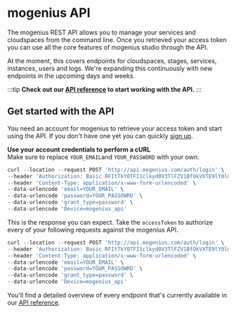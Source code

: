 # mogenius API

The mogenius REST API allows you to manage your services and cloudspaces from the command line. Once you retrieved your access token you can use all the core features of mogenius studio through the API.

At the moment, this covers endpoints for cloudspaces, stages, services, instances, users and logs. We're expanding this continuously with new endpoints in the upcoming days and weeks.

:::tip
**Check out our [API reference](https://api-docs.mogenius.com/) to start working with the API.**
:::

## Get started with the API

You need an account for mogenius to retrieve your access token and start using the API. If you don't have one yet you can quickly [sign up](https://studio.mogenius.com).

**Use your account credentials to perform a cURL**  
Make sure to replace `YOUR_EMAIL`and `YOUR_PASSWORD` with your own. 

```jsx title="cURL login"
curl --location --request POST 'http://api.mogenius.com/auth/login' \
--header 'Authorization: Basic RFItTkY0TFI1clkyd0V3TlFZV1BfOkVXTE9lY0lmT0U1aFFOQV9hM04xRg==' \
--header 'Content-Type: application/x-www-form-urlencoded' \
--data-urlencode 'email=YOUR_EMAIL' \
--data-urlencode 'password=YOUR_PASSOWRD' \
--data-urlencode 'grant_type=password' \
--data-urlencode 'Device=mogenius_api'
```
This is the response you can expect. Take the `accessToken` to authorize every of your following requests against the mogenius API.

```jsx title="login response JSON"
curl --location --request POST 'http://api.mogenius.com/auth/login' \
--header 'Authorization: Basic RFItTkY0TFI1clkyd0V3TlFZV1BfOkVXTE9lY0lmT0U1aFFOQV9hM04xRg==' \
--header 'Content-Type: application/x-www-form-urlencoded' \
--data-urlencode 'email=YOUR_EMAIL' \
--data-urlencode 'password=YOUR_PASSOWRD' \
--data-urlencode 'grant_type=password' \
--data-urlencode 'Device=mogenius_api'
```

You'll find a detailed overview of every endpoint that's currently available in our [API reference](https://api-docs.mogenius.com/).